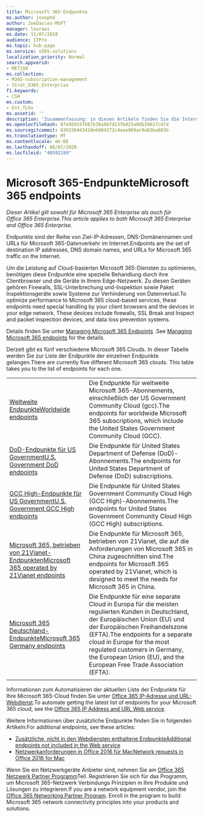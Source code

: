 ```yaml
---
title: Microsoft 365-Endpunkte
ms.author: josephd
author: JoeDavies-MSFT
manager: laurawi
ms.date: 11/07/2018
audience: ITPro
ms.topic: hub-page
ms.service: o365-solutions
localization_priority: Normal
search.appverid:
- MET150
ms.collection:
- M365-subscription-management
- Strat_O365_Enterprise
f1.keywords:
- CSH
ms.custom:
- Ent_TLGs
ms.assetid: ''
description: 'Zusammenfassung: in diesen Artikeln finden Sie die Internet-Endpunkte der verschiedenen Microsoft 365-Clouds.'
ms.openlocfilehash: 8fe95915f687b38a86fd13fb823a0db39637c47d
ms.sourcegitcommit: 839236443410eb804372c4aae969ac9a82ba683b
ms.translationtype: MT
ms.contentlocale: de-DE
ms.lasthandoff: 08/07/2020
ms.locfileid: "46592199"
---
```

# <a name="microsoft-365-endpoints"></a><span data-ttu-id="84ff3-103">Microsoft 365-Endpunkte</span><span class="sxs-lookup"><span data-stu-id="84ff3-103">Microsoft 365 endpoints</span></span>

<span data-ttu-id="84ff3-104">*Dieser Artikel gilt sowohl für Microsoft 365 Enterprise als auch für Office 365 Enterprise.*</span><span class="sxs-lookup"><span data-stu-id="84ff3-104">*This article applies to both Microsoft 365 Enterprise and Office 365 Enterprise.*</span></span>

<span data-ttu-id="84ff3-105">Endpunkte sind der Reihe von Ziel-IP-Adressen, DNS-Domänennamen und URLs für Microsoft 365-Datenverkehr im Internet.</span><span class="sxs-lookup"><span data-stu-id="84ff3-105">Endpoints are the set of destination IP addresses, DNS domain names, and URLs for Microsoft 365 traffic on the Internet.</span></span> 

<span data-ttu-id="84ff3-p101">Um die Leistung auf Cloud-basierten Microsoft 365-Diensten zu optimieren, benötigen diese Endpunkte eine spezielle Behandlung durch ihre Clientbrowser und die Geräte in Ihrem Edge-Netzwerk. Zu diesen Geräten gehören Firewalls, SSL-Unterbrechung und-Inspektion sowie Paket Inspektionsgeräte sowie Systeme zur Verhinderung von Datenverlust.</span><span class="sxs-lookup"><span data-stu-id="84ff3-p101">To optimize performance to Microsoft 365 cloud-based services, these endpoints need special handling by your client browsers and the devices in your edge network. These devices include firewalls, SSL Break and Inspect and packet inspection devices, and data loss prevention systems.</span></span>

<span data-ttu-id="84ff3-108">Details finden Sie unter [Managing Microsoft 365 Endpoints](managing-office-365-endpoints.md) .</span><span class="sxs-lookup"><span data-stu-id="84ff3-108">See [Managing Microsoft 365 endpoints](managing-office-365-endpoints.md) for the details.</span></span>

<span data-ttu-id="84ff3-p102">Derzeit gibt es fünf verschiedene Microsoft 365 Clouds. In dieser Tabelle werden Sie zur Liste der Endpunkte der einzelnen Endpunkte gelangen.</span><span class="sxs-lookup"><span data-stu-id="84ff3-p102">There are currently five different Microsoft 365 clouds. This table takes you to the list of endpoints for each one.</span></span>

|||
|:-------|:-----|
| [<span data-ttu-id="84ff3-111">Weltweite Endpunkte</span><span class="sxs-lookup"><span data-stu-id="84ff3-111">Worldwide endpoints</span></span>](urls-and-ip-address-ranges.md) | <span data-ttu-id="84ff3-112">Die Endpunkte für weltweite Microsoft 365-Abonnements, einschließlich der US Government Community Cloud (gcc).</span><span class="sxs-lookup"><span data-stu-id="84ff3-112">The endpoints for worldwide Microsoft 365 subscriptions, which include the United States Government Community Cloud (GCC).</span></span> |
| [<span data-ttu-id="84ff3-113">DoD-Endpunkte für US Government</span><span class="sxs-lookup"><span data-stu-id="84ff3-113">U.S. Government DoD endpoints</span></span>](office-365-u-s-government-dod-endpoints.md) | <span data-ttu-id="84ff3-114">Die Endpunkte für United States Department of Defense (DoD)-Abonnements.</span><span class="sxs-lookup"><span data-stu-id="84ff3-114">The endpoints for United States Department of Defense (DoD) subscriptions.</span></span> |
| [<span data-ttu-id="84ff3-115">GCC High-Endpunkte für US Government</span><span class="sxs-lookup"><span data-stu-id="84ff3-115">U.S. Government GCC High endpoints</span></span>](office-365-u-s-government-gcc-high-endpoints.md) | <span data-ttu-id="84ff3-116">Die Endpunkte für United States Government Community Cloud High (GCC High)-Abonnements.</span><span class="sxs-lookup"><span data-stu-id="84ff3-116">The endpoints for United States Government Community Cloud High (GCC High) subscriptions.</span></span> |
| [<span data-ttu-id="84ff3-117">Microsoft 365, betrieben von 21Vianet-Endpunkten</span><span class="sxs-lookup"><span data-stu-id="84ff3-117">Microsoft 365 operated by 21Vianet endpoints</span></span>](urls-and-ip-address-ranges-21vianet.md) | <span data-ttu-id="84ff3-118">Die Endpunkte für Microsoft 365, betrieben von 21Vianet, die auf die Anforderungen von Microsoft 365 in China zugeschnitten sind.</span><span class="sxs-lookup"><span data-stu-id="84ff3-118">The endpoints for Microsoft 365 operated by 21Vianet, which is designed to meet the needs for Microsoft 365 in China.</span></span> |
| [<span data-ttu-id="84ff3-119">Microsoft 365 Deutschland-Endpunkte</span><span class="sxs-lookup"><span data-stu-id="84ff3-119">Microsoft 365 Germany endpoints</span></span>](office-365-germany-endpoints.md) | <span data-ttu-id="84ff3-120">Die Endpunkte für eine separate Cloud in Europa für die meisten regulierten Kunden in Deutschland, der Europäischen Union (EU) und der Europäischen Freihandelszone (EFTA).</span><span class="sxs-lookup"><span data-stu-id="84ff3-120">The endpoints for a separate cloud in Europe for the most regulated customers in Germany, the European Union (EU), and the European Free Trade Association (EFTA).</span></span> |
|||

<span data-ttu-id="84ff3-121">Informationen zum Automatisieren der aktuellen Liste der Endpunkte für Ihre Microsoft 365-Cloud finden Sie unter [Office 365 IP-Adresse und URL-Webdienst](office-365-ip-web-service.md).</span><span class="sxs-lookup"><span data-stu-id="84ff3-121">To automate getting the latest list of endpoints for your Microsoft 365 cloud, see the [Office 365 IP Address and URL Web service](office-365-ip-web-service.md).</span></span>

<span data-ttu-id="84ff3-122">Weitere Informationen über zusätzliche Endpunkte finden Sie in folgenden Artikeln:</span><span class="sxs-lookup"><span data-stu-id="84ff3-122">For additional endpoints, see these articles:</span></span>

- [<span data-ttu-id="84ff3-123">Zusätzliche, nicht in den Webdiensten enthaltene Endpunkte</span><span class="sxs-lookup"><span data-stu-id="84ff3-123">Additional endpoints not included in the Web service</span></span>](additional-office365-ip-addresses-and-urls.md)
- [<span data-ttu-id="84ff3-124">Netzwerkanforderungen in Office 2016 für Mac</span><span class="sxs-lookup"><span data-stu-id="84ff3-124">Network requests in Office 2016 for Mac</span></span>](network-requests-in-office-2016-for-mac.md)

<span data-ttu-id="84ff3-p103">Wenn Sie ein Netzwerkgeräte Anbieter sind, nehmen Sie am [Office 365 Netzwerk Partner Programm](office-365-networking-partner-program.md)Teil. Registrieren Sie sich für das Programm, um Microsoft 365-Netzwerk Verbindungs Prinzipien in Ihre Produkte und Lösungen zu integrieren.</span><span class="sxs-lookup"><span data-stu-id="84ff3-p103">If you are a network equipment vendor, join the [Office 365 Networking Partner Program](office-365-networking-partner-program.md). Enroll in the program to build Microsoft 365 network connectivity principles into your products and solutions.</span></span> 
